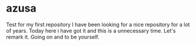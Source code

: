# azusa
Test for my first repository
I have been looking for a nice repository for a lot of years.
Today here i have got it and this is a unnecessary time.
Let's remark it.
Going on and to be yourself.
